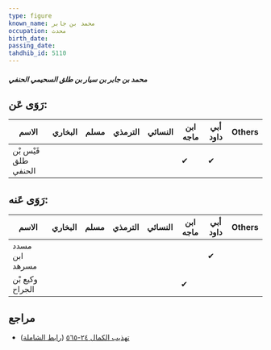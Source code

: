 ```yaml
---
type: figure
known_name: محمد بن جابر
occupation: محدث
birth_date:
passing_date:
tahdhib_id: 5110
---
```

##### محمد بن جابر بن سيار بن طلق السحيمي الحنفي

## رَوَى عَن:
| الاسم                | البخاري | مسلم | الترمذي | النسائي | ابن ماجه | أبي داود | Others |
| -------------------- | ------- | ---- | ------- | ------- | -------- | -------- | ------ |
| قَيْس بْن طلق الحنفي |         |      |         |         | ✔        | ✔        |        |
## رَوَى عَنه:
| الاسم           | البخاري | مسلم | الترمذي | النسائي | ابن ماجه | أبي داود | Others |
| --------------- | ------- | ---- | ------- | ------- | -------- | -------- | ------ |
| مسدد ابن مسرهد  |         |      |         |         |          | ✔        |        |
| وكيع بْن الجراح |         |      |         |         | ✔        |          |        |
## مراجع
- [تهذيب الكمال ٢٤-٥٦٥](obsidian://open?vault=Tahdhib-al-Kamal&file=Figures/٥١١٠-محمد%20بن%20جابر%20بن%20سيار%20بن%20طلق%20السحيمي%20الحنفي) ([رابط الشاملة](https://shamela.ws/book/3722/13077))